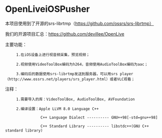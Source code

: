 # OpenLiveiOSPusher
本项目使用到了开源的srs-librtmp（https://github.com/ossrs/srs-librtmp）

我们的开源项目汇总：https://github.com/devillee/OpenLive

主要功能：

         1.在iOS设备上进行视音频采集，预览视频；

         2.视频使用VideoToolBox编码为h264，音频使用AudioToolBox编码为aac；
         
         3.编码后的数据使用srs-librtmp发送到服务器，可以用srs player（http://www.ossrs.net/players/srs_player.html）或者VLC观看；
         
注释：

         1.需要导入的库：VideoToolBox, AudioToolBox, AVFoundation
        
         2.编译设置：Apple LLVM 8.0 Language C++
                    
                    C++ Language Dialect ---------- GNU++98[-std=gnu++98]
                    
                    C++ Standard Library ---------- libstdc++(GNU C++ standard library)
